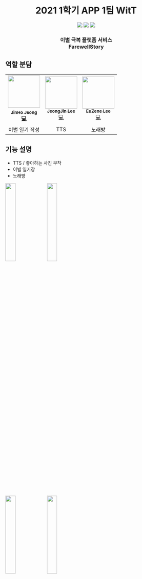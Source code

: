<h1 align="center">2021 1학기 APP 1팀 WitT</h1>

<p align="center">
    <img src="https://img.shields.io/badge/Kotlin-1.7.20-7F52FF?style=for-the-badge&logo=Kotlin&logoColor=white"/>
    <img src="https://img.shields.io/badge/Android-3DDC84?style=for-the-badge&logo=android&logoColor=white"/>
    <img src="https://img.shields.io/badge/all_contributors-3-orange.svg?style=for-the-badge"/>
</p>

<p align="center">
	<h3 align="center">
		 이별 극복 플랫폼 서비스<br>FarewellStory
	</h3>	
</p>


## 역할 분담 

<table>
  <tr>
    <td align="center"><a href="http://github.com/jeongjaino"><img src="https://avatars.githubusercontent.com/u/77484719?v=4" width="100px;" alt=""/><br /><sub><b>JinHo Jeong</sub></a><br /><a href="http://github.com/jeongjaino" title="Code">💻</a></td>
    <td align="center"><a href="https://github.com/pqr4579"><img src="https://avatars.githubusercontent.com/u/37769573?v=4" width="100px;" alt=""/><br /><sub><b>JeongJin Lee</b></sub></a><br /><a href="http://github.com/pqr4579" title="Code">💻</a></td>
    <td align="center"><a href="https://github.com/leeyoojin727"><img src="https://avatars.githubusercontent.com/u/49152105?v=4" width="100px;" at=""/><br /><sub><b>EuZene Lee</b></sub></a><br /><a href="http://github.com/leeyoojin727" title="Code">💻</a></td>

  </tr>
    <tr>
    <td align="center">이별 일기 작성</td>
    <td align="center">TTS </td>
    <td align="center">노래방</td>
  </tr>
</table>

## 기능 설명 
- TTS / 좋아하는 사진 부착 
- 이별 일기장
- 노래방 

<img src = https://user-images.githubusercontent.com/77484719/196692795-1dbae5e8-b835-4133-8dfc-27bcccd30a01.png width = "25%" height = "25%"/> <img src = https://user-images.githubusercontent.com/77484719/196692881-72d19244-fb73-4306-bb8d-393dbbcf0515.png width = "25%" height = "25%"/> 
<br>
<img src = https://user-images.githubusercontent.com/77484719/196692992-32cfc158-33e0-45c9-a96a-7ce3e9f2b5b7.png width = "25%" height = "25%"/> <img src = https://user-images.githubusercontent.com/77484719/196692819-81de82d0-12d3-4c79-b990-4b11b8ad438d.png width = "25%" height = "25%"/>


